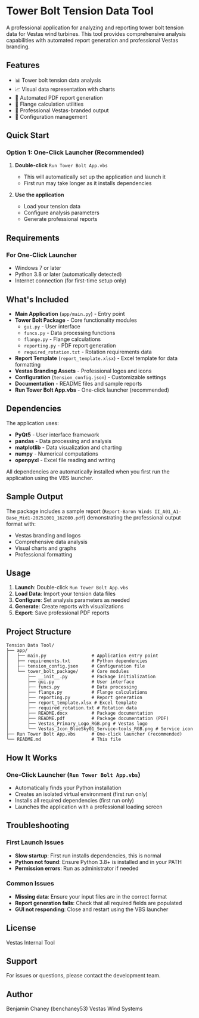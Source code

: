 # Tower Bolt Tension Data Tool

A professional application for analyzing and reporting tower bolt tension data for Vestas wind turbines. This tool provides comprehensive analysis capabilities with automated report generation and professional Vestas branding.

## Features

- 📊 Tower bolt tension data analysis
- 📈 Visual data representation with charts
- 📄 Automated PDF report generation
- 🔧 Flange calculation utilities
- 🎨 Professional Vestas-branded output
- 💾 Configuration management

## Quick Start

### Option 1: One-Click Launcher (Recommended)

1. **Double-click** `Run Tower Bolt App.vbs`
   - This will automatically set up the application and launch it
   - First run may take longer as it installs dependencies

2. **Use the application**
   - Load your tension data
   - Configure analysis parameters
   - Generate professional reports


## Requirements

### For One-Click Launcher
- Windows 7 or later
- Python 3.8 or later (automatically detected)
- Internet connection (for first-time setup only)


## What's Included

- **Main Application** (`app/main.py`) - Entry point
- **Tower Bolt Package** - Core functionality modules
  - `gui.py` - User interface
  - `funcs.py` - Data processing functions
  - `flange.py` - Flange calculations
  - `reporting.py` - PDF report generation
  - `required_rotation.txt` - Rotation requirements data
- **Report Template** (`report_template.xlsx`) - Excel template for data formatting
- **Vestas Branding Assets** - Professional logos and icons
- **Configuration** (`tension_config.json`) - Customizable settings
- **Documentation** - README files and sample reports
- **Run Tower Bolt App.vbs** - One-click launcher (recommended)

## Dependencies

The application uses:
- **PyQt5** - User interface framework
- **pandas** - Data processing and analysis
- **matplotlib** - Data visualization and charting
- **numpy** - Numerical computations
- **openpyxl** - Excel file reading and writing

All dependencies are automatically installed when you first run the application using the VBS launcher.

## Sample Output

The package includes a sample report (`Report-Baron Winds II_A01_A1-Base_Mid1-20251001_162000.pdf`) demonstrating the professional output format with:
- Vestas branding and logos
- Comprehensive data analysis
- Visual charts and graphs
- Professional formatting

## Usage

1. **Launch**: Double-click `Run Tower Bolt App.vbs`
2. **Load Data**: Import your tension data files
3. **Configure**: Set analysis parameters as needed
4. **Generate**: Create reports with visualizations
5. **Export**: Save professional PDF reports

## Project Structure

```
Tension Data Tool/
├── app/
│   ├── main.py                 # Application entry point
│   ├── requirements.txt        # Python dependencies
│   ├── tension_config.json     # Configuration file
│   └── tower_bolt_package/     # Core modules
│       ├── __init__.py         # Package initialization
│       ├── gui.py              # User interface
│       ├── funcs.py            # Data processing
│       ├── flange.py           # Flange calculations
│       ├── reporting.py        # Report generation
│       ├── report_template.xlsx # Excel template
│       ├── required_rotation.txt # Rotation data
│       ├── README.docx         # Package documentation
│       ├── README.pdf          # Package documentation (PDF)
│       ├── Vestas_Primary_Logo_RGB.png # Vestas logo
│       └── Vestas_Icon_BlueSky01_Service-tools_RGB.png # Service icon
├── Run Tower Bolt App.vbs      # One-click launcher (recommended)
└── README.md                   # This file
```

## How It Works

### One-Click Launcher (`Run Tower Bolt App.vbs`)
- Automatically finds your Python installation
- Creates an isolated virtual environment (first run only)
- Installs all required dependencies (first run only)
- Launches the application with a professional loading screen

## Troubleshooting

### First Launch Issues
- **Slow startup**: First run installs dependencies, this is normal
- **Python not found**: Ensure Python 3.8+ is installed and in your PATH
- **Permission errors**: Run as administrator if needed

### Common Issues
- **Missing data**: Ensure your input files are in the correct format
- **Report generation fails**: Check that all required fields are populated
- **GUI not responding**: Close and restart using the VBS launcher

## License

Vestas Internal Tool

## Support

For issues or questions, please contact the development team.

## Author

Benjamin Chaney (benchaney53)
Vestas Wind Systems

